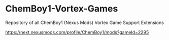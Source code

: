 # ChemBoy1-Vortex-Games
Repository of all ChemBoy1 (Nexus Mods) Vortex Game Support Extensions

https://next.nexusmods.com/profile/ChemBoy1/mods?gameId=2295
